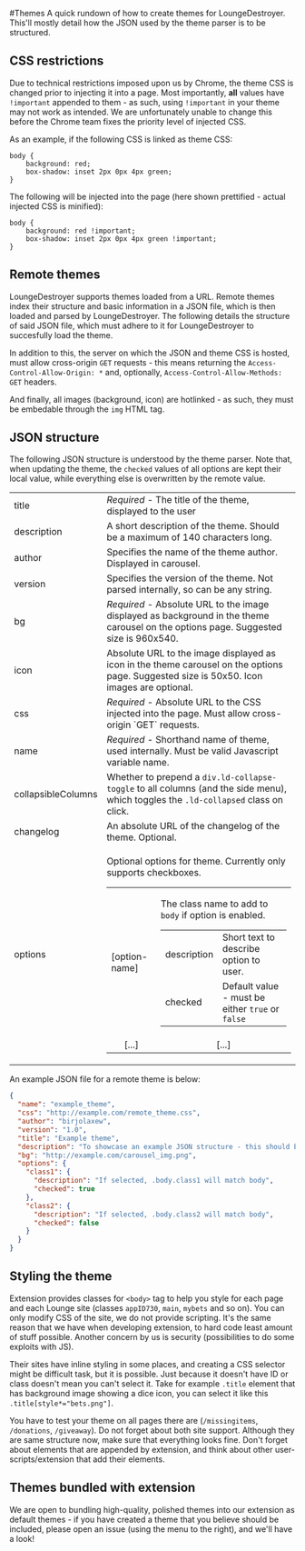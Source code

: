 #Themes
A quick rundown of how to create themes for LoungeDestroyer.
This'll mostly detail how the JSON used by the theme parser is to be structured.

## CSS restrictions
Due to technical restrictions imposed upon us by Chrome, the theme CSS is changed prior to injecting it into a page. Most importantly, **all** values have `!important` appended to them - as such, using `!important` in your theme may not work as intended. We are unfortunately unable to change this before the Chrome team fixes the priority level of injected CSS.

As an example, if the following CSS is linked as theme CSS:

```
body {
    background: red;
    box-shadow: inset 2px 0px 4px green;
}
```

The following will be injected into the page (here shown prettified - actual injected CSS is minified):

```
body {
    background: red !important;
    box-shadow: inset 2px 0px 4px green !important;
}
```

## Remote themes
LoungeDestroyer supports themes loaded from a URL. Remote themes index their structure and basic information in a JSON file, which is then loaded and parsed by LoungeDestroyer. The following details the structure of said JSON file, which must adhere to it for LoungeDestroyer to succesfully load the theme.

In addition to this, the server on which the JSON and theme CSS is hosted, must allow cross-origin `GET` requests - this means returning the `Access-Control-Allow-Origin: *` and, optionally, `Access-Control-Allow-Methods: GET` headers.

And finally, all images (background, icon) are hotlinked - as such, they must be embedable through the `img` HTML tag.

## JSON structure
The following JSON structure is understood by the theme parser. Note that, when updating the theme, the `checked` values of all options are kept their local value, while everything else is overwritten by the remote value.

<table>
  <tbody>
    <tr>
      <td>title</td>
      <td><em>Required</em> - The title of the theme, displayed to the user</td>
    </tr>
    <tr>
      <td>description</td>
      <td>A short description of the theme. Should be a maximum of 140 characters long.</td>
    </tr>
    <tr>
      <td>author</td>
      <td>Specifies the name of the theme author. Displayed in carousel.</td>
    </tr>
    <tr>
      <td>version</td>
      <td>Specifies the version of the theme. Not parsed internally, so can be any string.</td>
    </tr>
    <tr>
      <td>bg</td>
      <td><em>Required</em> - Absolute URL to the image displayed as background in the theme carousel on the options page. Suggested size is 960x540.</td>
    </tr>
    <tr>
      <td>icon</td>
      <td>Absolute URL to the image displayed as icon in the theme carousel on the options page. Suggested size is 50x50. Icon images are optional.</td>
    </tr>
    <tr>
      <td>css</td>
      <td><em>Required</em> - Absolute URL to the CSS injected into the page. Must allow cross-origin `GET` requests.</td>
    </tr>
    <tr>
      <td>name</td>
      <td><em>Required</em> - Shorthand name of theme, used internally. Must be valid Javascript variable name.</td>
    </tr>
    <tr>
      <td>collapsibleColumns</td>
      <td>Whether to prepend a <code>div.ld-collapse-toggle</code> to all columns (and the side menu), which toggles the <code>.ld-collapsed</code> class on click.</td>
    </tr>
    <tr>
      <td>changelog</td>
      <td>An absolute URL of the changelog of the theme. Optional.</td>
    </tr>
    <tr>
      <td>options</td>
      <td>
        <p>Optional options for theme. Currently only supports checkboxes.</p>
        <table>
          <tbody>
            <tr>
              <td>[option-name]</td>
              <td>
                <p>The class name to add to <code>body</code> if option is enabled.</p>
                <table>
                  <tbody>
                    <tr>
                      <td>description</td>
                      <td>Short text to describe option to user.</td>
                    </tr>
                    <tr>
                      <td>checked</td>
                      <td>Default value - must be either <code>true</code> or <code>false</code></td>
                    </tr>
                  </tbody>
                </table>
              </td>
            </tr>
            <tr>
              <td align="middle">[...]</td>
              <td align="middle">[...]</td>
            </tr>
          </tbody>
        </table>
      </td>
    </tr>
  </tbody>
</table>

An example JSON file for a remote theme is below:

```json
{
  "name": "example_theme",
  "css": "http://example.com/remote_theme.css",
  "author": "birjolaxew",
  "version": "1.0",
  "title": "Example theme",
  "description": "To showcase an example JSON structure - this should be a maximum of 140 characters long",
  "bg": "http://example.com/carousel_img.png",
  "options": {
    "class1": {
      "description": "If selected, .body.class1 will match body",
      "checked": true
    },
    "class2": {
      "description": "If selected, .body.class2 will match body",
      "checked": false
    }
  }
}
```

## Styling the theme

Extension provides classes for `<body>` tag to help you style for each page and each Lounge site (classes `appID730`, `main`, `mybets` and so on). You can only modify CSS of the site, we do not provide scripting. It's the same reason that we have when developing extension, to hard code least amount of stuff possible. Another concern by us is security (possibilities to do some exploits with JS).

Their sites have inline styling in some places, and creating a CSS selector might be difficult task, but it is possible. Just because it doesn't have ID or class doesn't mean you can't select it. Take for example `.title` element that has background image showing a dice icon, you can select it like this `.title[style*="bets.png"]`.

You have to test your theme on all pages there are (`/missingitems`, `/donations`, `/giveaway`). Do not forget about both site support. Although they are same structure now, make sure that everything looks fine. Don't forget about elements that are appended by extension, and think about other user-scripts/extension that add their elements.

## Themes bundled with extension

We are open to bundling high-quality, polished themes into our extension as default themes - if you have created a theme that you believe should be included, please open an issue (using the menu to the right), and we'll have a look!
